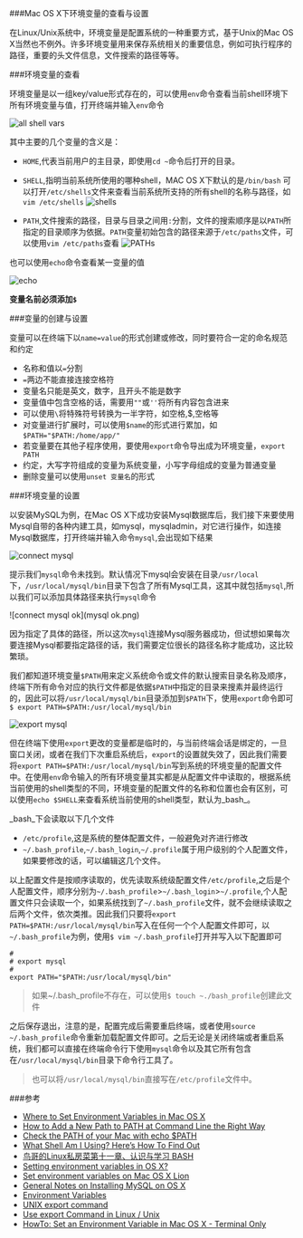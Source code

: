 
###Mac OS X下环境变量的查看与设置

在Linux/Unix系统中，环境变量是配置系统的一种重要方式，基于Unix的Mac OS X当然也不例外。许多环境变量用来保存系统相关的重要信息，例如可执行程序的路径，重要的头文件信息，文件搜索的路径等等。

###环境变量的查看

环境变量是以一组key/value形式存在的，可以使用`env`命令查看当前shell环境下所有环境变量与值，打开终端并输入`env`命令

![all shell vars](vars.png)

其中主要的几个变量的含义是：

+ `HOME`,代表当前用户的主目录，即使用`cd ~`命令后打开的目录。
+ `SHELL`,指明当前系统所使用的哪种shell，MAC OS X下默认的是`/bin/bash`
   可以打开`/etc/shells`文件来查看当前系统所支持的所有shell的名称与路径，如`vim /etc/shells`
	![shells](shells.png)

+ `PATH`,文件搜索的路径，目录与目录之间用`:`分割，文件的搜索顺序是以`PATH`所指定的目录顺序为依据。`PATH`变量初始包含的路径来源于`/etc/paths`文件，可以使用`vim /etc/paths`查看
![PATHs](paths.png)

也可以使用`echo`命令查看某一变量的值

![echo](echo.png)


**变量名前必须添加`$`**

###变量的创建与设置

变量可以在终端下以`name=value`的形式创建或修改，同时要符合一定的命名规范和约定

+ 名称和值以`=`分割
+ `=`两边不能直接连接空格符
+ 变量名只能是英文，数字，且开头不能是数字
+ 变量值中包含空格的话，需要用`""`或`''`将所有内容包含进来
+ 可以使用`\`将特殊符号转换为一半字符，如空格,$,空格等
+ 对变量进行扩展时，可以使用`$name`的形式进行累加，如`$PATH="$PATH:/home/app/"`
+ 若变量要在其他子程序使用，要使用`export`命令导出成为环境变量，`export PATH`
+ 约定，大写字符组成的变量为系统变量，小写字母组成的变量为普通变量
+ 删除变量可以使用`unset 变量名`的形式

###环境变量的设置

以安装MySQL为例，在Mac OS X下成功安装Mysql数据库后，我们接下来要使用Mysql自带的各种内建工具，如mysql，mysqladmin，对它进行操作，如连接Mysql数据库，打开终端并输入命令`mysql`,会出现如下结果

![connect mysql](mysql.png)

提示我们`mysql`命令未找到。默认情况下mysql会安装在目录`/usr/local`下，`/usr/local/mysql/bin`目录下包含了所有Mysql工具，这其中就包括`mysql`,所以我们可以添加具体路径来执行`mysql`命令

![connect mysql ok](mysql ok.png)

因为指定了具体的路径，所以这次`mysql`连接Mysql服务器成功，但试想如果每次要连接Mysql都要指定路径的话，我们需要定位很长的路径名称才能成功，这比较繁琐。

我们都知道环境变量`$PATH`用来定义系统命令或文件的默认搜索目录名称及顺序，终端下所有命令对应的执行文件都是依据`$PATH`中指定的目录来搜素并最终运行的，因此可以将`/usr/local/mysql/bin`目录添加到`$PATH`下，使用`export`命令即可`$ export PATH=$PATH:/usr/local/mysql/bin`

![export mysql](export_mysql.png)

但在终端下使用`export`更改的变量都是临时的，与当前终端会话是绑定的，一旦窗口关闭，或者在我们下次重启系统后，`export`的设置就失效了，因此我们需要将`export PATH=$PATH:/usr/local/mysql/bin`写到系统的环境变量的配置文件中。在使用`env`命令输入的所有环境变量其实都是从配置文件中读取的，根据系统当前使用的shell类型的不同，环境变量的配置文件的名称和位置也会有区别，可以使用`echo $SHELL`来查看系统当前使用的shell类型，默认为_bash_。

_bash_下会读取以下几个文件

+ `/etc/profile`,这是系统的整体配置文件，一般避免对齐进行修改
+ `~/.bash_profile`,`~/.bash_login`,`~/.profile`属于用户级别的个人配置文件，如果要修改的话，可以编辑这几个文件。

以上配置文件是按顺序读取的，优先读取系统级配置文件`/etc/profile`,之后是个人配置文件，顺序分别为`~/.bash_profile`>`~/.bash_login`>`~/.profile`,个人配置文件只会读取一个，如果系统找到了`~/.bash_profile`文件，就不会继续读取之后两个文件，依次类推。因此我们只要将`export PATH=$PATH:/usr/local/mysql/bin`写入在任何一个个人配置文件即可，以`~/.bash_profile`为例，使用`$ vim ~/.bash_profile`打开并写入以下配置即可

	
	#
	# export mysql 
	#
	export PATH="$PATH:/usr/local/mysql/bin"
	
> 如果~/.bash_profile不存在，可以使用`$ touch ~./bash_profile`创建此文件

之后保存退出，注意的是，配置完成后需要重启终端，或者使用`source ~/.bash_profile`命令重新加载配置文件即可。之后无论是关闭终端或者重启系统，我们都可以直接在终端命令行下使用`mysql`命令以及其它所有包含在`/usr/local/mysql/bin`目录下命令行工具了。

> 也可以将`/usr/local/mysql/bin`直接写在`/etc/profile`文件中。


###参考


+ [Where to Set Environment Variables in Mac OS X][1]
+ [How to Add a New Path to PATH at Command Line the Right Way][2]
+ [Check the PATH of your Mac with echo $PATH][3]
+ [What Shell Am I Using? Here’s How To Find Out][4]
+ [鸟哥的Linux私房菜第十一章、认识与学习 BASH][5]
+ [Setting environment variables in OS X?][6]
+ [Set environment variables on Mac OS X Lion][7]
+ [General Notes on Installing MySQL on OS X][8]
+ [Environment Variables][9]
+ [UNIX export command][10]
+ [Use export Command in Linux / Unix][11]
+ [HowTo: Set an Environment Variable in Mac OS X - Terminal Only][12]



[1]: http://osxdaily.com/2015/07/28/set-enviornment-variables-mac-os-x/
[2]: http://osxdaily.com/2014/08/14/add-new-path-to-path-command-line/
[3]: http://osxdaily.com/2010/08/31/check-the-path-of-your-mac-with-echo-path/
[4]: http://osxdaily.com/2009/09/25/what-shell-am-i-using/
[5]: http://vbird.dic.ksu.edu.tw/linux_basic/0320bash_4.php
[6]: http://stackoverflow.com/questions/135688/setting-environment-variables-in-os-x?lq=1
[7]: http://stackoverflow.com/questions/7501678/set-environment-variables-on-mac-os-x-lion
[8]: http://dev.mysql.com/doc/refman/5.6/en/osx-installation-notes.html
[9]: https://developer.apple.com/library/mac/documentation/MacOSX/Conceptual/BPRuntimeConfig/Articles/EnvironmentVars.html#//apple_ref/doc/uid/20002093-BCIJIJBH
[10]: http://stackoverflow.com/questions/7328223/unix-export-command
[11]: http://www.cyberciti.biz/faq/linux-unix-shell-export-command/
[12]: http://www.dowdandassociates.com/blog/content/howto-set-an-environment-variable-in-mac-os-x-terminal-only/